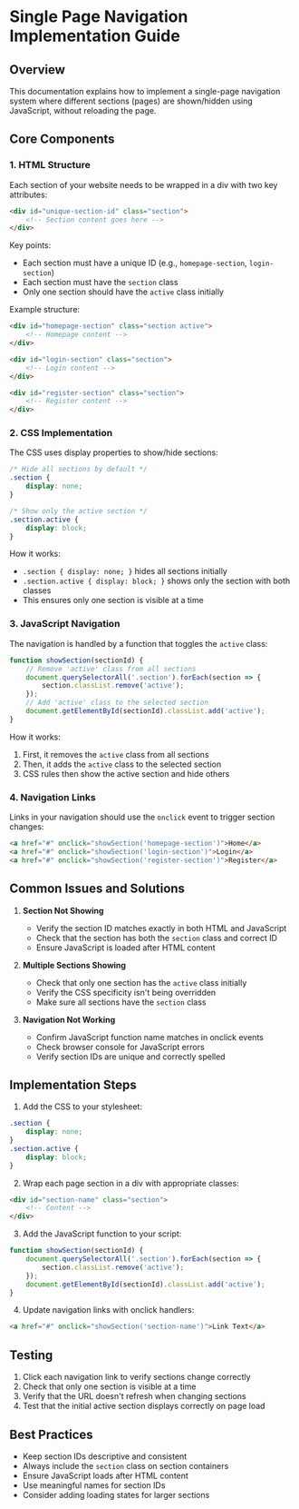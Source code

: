 # Single Page Navigation Implementation Guide

## Overview
This documentation explains how to implement a single-page navigation system where different sections (pages) are shown/hidden using JavaScript, without reloading the page.

## Core Components

### 1. HTML Structure
Each section of your website needs to be wrapped in a div with two key attributes:
```html
<div id="unique-section-id" class="section">
    <!-- Section content goes here -->
</div>
```

Key points:
- Each section must have a unique ID (e.g., `homepage-section`, `login-section`)
- Each section must have the `section` class
- Only one section should have the `active` class initially

Example structure:
```html
<div id="homepage-section" class="section active">   
    <!-- Homepage content -->
</div>

<div id="login-section" class="section">
    <!-- Login content -->
</div>

<div id="register-section" class="section">
    <!-- Register content -->
</div>
```

### 2. CSS Implementation
The CSS uses display properties to show/hide sections:
```css
/* Hide all sections by default */
.section { 
    display: none; 
}

/* Show only the active section */
.section.active { 
    display: block; 
}
```

How it works:
- `.section { display: none; }` hides all sections initially
- `.section.active { display: block; }` shows only the section with both classes
- This ensures only one section is visible at a time

### 3. JavaScript Navigation
The navigation is handled by a function that toggles the `active` class:
```javascript
function showSection(sectionId) {
    // Remove 'active' class from all sections
    document.querySelectorAll('.section').forEach(section => {
        section.classList.remove('active');
    });
    // Add 'active' class to the selected section
    document.getElementById(sectionId).classList.add('active');
}
```

How it works:
1. First, it removes the `active` class from all sections
2. Then, it adds the `active` class to the selected section
3. CSS rules then show the active section and hide others

### 4. Navigation Links
Links in your navigation should use the `onclick` event to trigger section changes:
```html
<a href="#" onclick="showSection('homepage-section')">Home</a>
<a href="#" onclick="showSection('login-section')">Login</a>
<a href="#" onclick="showSection('register-section')">Register</a>
```

## Common Issues and Solutions

1. **Section Not Showing**
   - Verify the section ID matches exactly in both HTML and JavaScript
   - Check that the section has both the `section` class and correct ID
   - Ensure JavaScript is loaded after HTML content

2. **Multiple Sections Showing**
   - Check that only one section has the `active` class initially
   - Verify the CSS specificity isn't being overridden
   - Make sure all sections have the `section` class

3. **Navigation Not Working**
   - Confirm JavaScript function name matches in onclick events
   - Check browser console for JavaScript errors
   - Verify section IDs are unique and correctly spelled

## Implementation Steps

1. Add the CSS to your stylesheet:
```css
.section { 
    display: none; 
}
.section.active { 
    display: block; 
}
```

2. Wrap each page section in a div with appropriate classes:
```html
<div id="section-name" class="section">
    <!-- Content -->
</div>
```

3. Add the JavaScript function to your script:
```javascript
function showSection(sectionId) {
    document.querySelectorAll('.section').forEach(section => {
        section.classList.remove('active');
    });
    document.getElementById(sectionId).classList.add('active');
}
```

4. Update navigation links with onclick handlers:
```html
<a href="#" onclick="showSection('section-name')">Link Text</a>
```

## Testing
1. Click each navigation link to verify sections change correctly
2. Check that only one section is visible at a time
3. Verify that the URL doesn't refresh when changing sections
4. Test that the initial active section displays correctly on page load

## Best Practices
- Keep section IDs descriptive and consistent
- Always include the `section` class on section containers
- Ensure JavaScript loads after HTML content
- Use meaningful names for section IDs
- Consider adding loading states for larger sections
